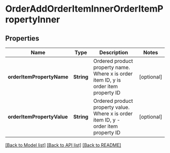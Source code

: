 # OrderAddOrderItemInnerOrderItemPropertyInner

## Properties
Name | Type | Description | Notes
------------ | ------------- | ------------- | -------------
**orderItemPropertyName** | **String** | Ordered product property name. Where x is order item ID, y is order item property ID | [optional] 
**orderItemPropertyValue** | **String** | Ordered product property value. Where x is order item ID, y - order item property ID | [optional] 

[[Back to Model list]](../README.md#documentation-for-models) [[Back to API list]](../README.md#documentation-for-api-endpoints) [[Back to README]](../README.md)


